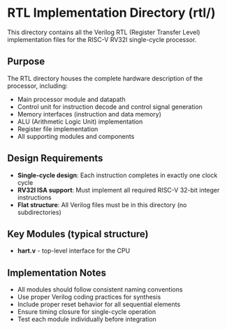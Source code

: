 # RTL Implementation Directory (rtl/)

This directory contains all the Verilog RTL (Register Transfer Level) implementation files for the RISC-V RV32I single-cycle processor.

## Purpose

The RTL directory houses the complete hardware description of the processor, including:
- Main processor module and datapath
- Control unit for instruction decode and control signal generation
- Memory interfaces (instruction and data memory)
- ALU (Arithmetic Logic Unit) implementation
- Register file implementation
- All supporting modules and components

## Design Requirements

- **Single-cycle design**: Each instruction completes in exactly one clock cycle
- **RV32I ISA support**: Must implement all required RISC-V 32-bit integer instructions
- **Flat structure**: All Verilog files must be in this directory (no subdirectories)

## Key Modules (typical structure)

- **hart.v** - top-level interface for the CPU

## Implementation Notes

- All modules should follow consistent naming conventions
- Use proper Verilog coding practices for synthesis
- Include proper reset behavior for all sequential elements
- Ensure timing closure for single-cycle operation
- Test each module individually before integration
